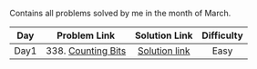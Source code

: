 Contains all problems solved by me in the month of March.

| Day           | Problem Link                                 |           Solution Link               |Difficulty          |
| ------------- |:--------------------------------------------:| :------------------------------------:|:------------------:|
| Day1          | 338. [Counting Bits](https://leetcode.com/problems/counting-bits/) | [Solution link](https://github.com/ritikjain833/Leetcode_Solved_Problems/blob/main/LeetcodeDailyMarchChallenge/Counting_bits.cpp) |  Easy|
